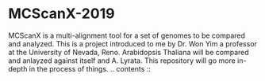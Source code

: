 # MCScanX-2019
MCScanX is a multi-alignment tool for a set of genomes to be compared and analyzed. This is a project introduced to me by Dr. Won Yim a professor at the University of Nevada, Reno. Arabidopsis Thaliana will be compared and anlayzed against itself and A. Lyrata. This repository will go more in-depth in the process of things.
.. contents ::
